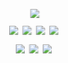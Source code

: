 <p align='center'>
    <img src="https://capsule-render.vercel.app/api?type=waving&color=auto&height=300&section=header&text=Pruinosus%20Github&fontSize=90&animation=fadeIn&fontAlignY=38&desc=study%20programming&descAlignY=51&descAlign=62"/>
</p>

<p align='center'>
    <img src="https://img.shields.io/badge/C++-3776AB.svg?&style=for-the-badge&logo=cplusplus&logoColor=white"/>&nbsp
    <img src="https://img.shields.io/badge/C-20232a.svg?style=for-the-badge&logo=c&logoColor=61DAFB" />&nbsp
    <img src="https://img.shields.io/badge/C++-20232a.svg?style=for-the-badge&logo=cplusplus&logoColor=61DAFB" />&nbsp
    <img src="https://img.shields.io/badge/javascript-F7DF1E.svg?style=for-the-badge&logo=javascript&logoColor=20232a" />&nbsp
</p>

<p align='center'>
    <img src="https://img.shields.io/badge/Python-20232a.svg?style=for-the-badge&logo=Python&logoColor=white" />&nbsp
    <img src="https://img.shields.io/badge/C-20232a.svg?style=for-the-badge&logo=c&logoColor=white" />&nbsp
    <img src="https://img.shields.io/badge/C++-20232a.svg?style=for-the-badge&logo=cplusplus&logoColor=white" />&nbsp
</p>

